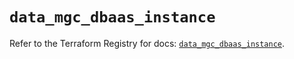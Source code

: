 # `data_mgc_dbaas_instance`

Refer to the Terraform Registry for docs: [`data_mgc_dbaas_instance`](https://registry.terraform.io/providers/magalucloud/mgc/0.39.0/docs/data-sources/dbaas_instance).
